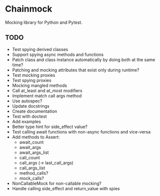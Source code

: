 # Chainmock

Mocking library for Python and Pytest.

## TODO

- Test spying derived classes
- Support spying async methods and functions
- Patch class and class instance automatically by doing both at the same time?
- Patching and mocking attributes that exist only during runtime?
- Test mocking proxies
- Test spying proxies
- Mocking mangled methods
- Call at_least and at_most modifiers
- Implement match call args method
- Use autospec?
- Update docstrings
- Create documentation
- Test with doctest
- Add examples
- Better type hint for side_effect value?
- Test calling await functions with non-async functions and vice-versa
- Add methods to Assert:
  - await_count
  - await_args
  - await_args_list
  - call_count
  - call_args (-> last_call_args)
  - call_args_list
  - method_calls?
  - mock_calls?
- NonCallableMock for non-callable mocking?
- Handle calling side_effect and return_value with spies
